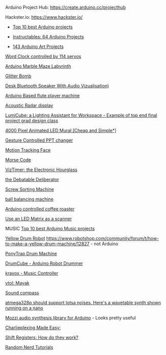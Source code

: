 Arduino Project Hub: <https://create.arduino.cc/projecthub>

Hackster.io: <https://www.hackster.io/>



 - [Top 10 best Arduino projects](https://www.youtube.com/watch?v=39YUvCqxPSs)

 - [Instructables: 64 Arduino Projects](https://www.instructables.com/id/Arduino-Projects/?utm_source=newsletter&utm_medium=email)

 - [143 Arduino Art Projects](https://create.arduino.cc/projecthub/projects/tags/art)

[Word Clock controlled by 114 servos](https://www.instructables.com/id/Word-Clock-Controlled-by-114-Servos/)

[Arduino Marble Maze Labyrinth](https://www.instructables.com/id/Arduino-Marble-Maze-Labyrinth/?utm_source=newsletter&utm_medium=email)

[Glitter Bomb](https://www.youtube.com/watch?v=xoxhDk-hwuo)

[Desk Bluetooth Speaker With Audio Vizualisation)](https://www.instructables.com/id/Desk-Bluetooth-Speaker-With-Audio-Visualisation-To/?utm_source=newsletter&utm_medium=email)

[Arduino Based flute player machine](https://www.instructables.com/id/Arduino-Based-Flute-Player-Machine/?utm_source=newsletter&utm_medium=email)

[Acoustic Radar display](https://www.instructables.com/id/Acoustic-Radar-Display/?utm_source=newsletter&utm_medium=email)

[LumiCube: a Lighting Assistant for Workspace - Example of top end final project grad design class](https://www.instructables.com/id/LumiCube-a-Lighting-Assistant-for-Workspace/)

[4000 Pixel Animated LED Mural [Cheap and Simple*]](https://www.instructables.com/id/4000-Pixel-Animated-LED-Mural-Cheap-and-Simple/)

[Gesture Controlled PPT changer](https://www.instructables.com/id/Gesture-Controlled-PPT-Changer/?utm_source=newsletter&utm_medium=email)

[Motion Tracking Face](https://www.instructables.com/id/Motion-Tracking-Face/)

[Morse Code](http://www.instructables.com/id/Arduino-Morse-Code-1/)

[VizTimer: the Electronic Hourglass](https://www.instructables.com/id/VizTimer-the-Electronic-Hourglass/?utm_source=newsletter&utm_medium=email)

[the Debatable Deliberator](https://www.instructables.com/id/The-Debatable-Deliberator/)

[Screw Sorting Machine](https://www.instructables.com/id/Screw-Sorting-Machine/)

[ball balancing machine](https://www.instructables.com/id/Ball-Balancing-PID-System/)

[Arduino controlled coffee roaster](https://www.instructables.com/id/Arduino-controlled-DIY-Coffee-Roaster/)

[Use an LED Matrix as a scanner](https://www.instructables.com/id/Using-a-LED-Matrix-As-a-Scanner/?utm_source=newsletter&utm_medium=email)


MUSIC
[Top 10 best Arduino Music projects](https://www.youtube.com/watch?v=39YUvCqxPSs)

[Yellow Drum Robot](https://www.robotshop.com/community/robots/show/yellow-drum-machine)
<https://www.robotshop.com/community/forum/t/how-to-make-a-yellow-drum-machine/12827> - not Arduino

[PonyTrap Drum Machine](https://makezine.com/projects/make-robotic-drum-using-arduino-uno/)

[DrumCube - Arduino Robot Drummer](https://www.instructables.com/id/DrumCube-an-Arduino-Robot-Drummer/)

[kravox - Music Controller](https://www.youtube.com/watch?v=TqVoGDyDfKg&feature=youtu.be)

[vtol: Mayak](https://create.arduino.cc/projecthub/vtol/vtol-mayak-c05f3e?ref=tag&ref_id=art&offset=39)

[Sound compass](https://create.arduino.cc/projecthub/touchmysound/automatizing-percussion-with-solenoids-the-sound-compass-ce30b5?ref=tag&ref_id=art&offset=46)

[atmega328p should support lotsa noises. Here's a wavetable synth shown running on a nano](https://makezine.com/projects/make-35/advanced-arduino-sound-synthesis/)

[Mozzi audio synthesis library for Arduino](https://sensorium.github.io/Mozzi/) - Looks pretty useful




[Charlieplexing Made Easy:](https://www.instructables.com/id/Charlieplexing-Made-Easy-and-What-It-Even-Means/?utm_source=newsletter&utm_medium=email)

[Shift Registers: How do they work?](https://www.instructables.com/id/Shift-Registers-How-Do-They-Work/?utm_source=newsletter&utm_medium=email)

[Random Nerd Tutorials](https://RandomNerdTutorials.com/projects)
